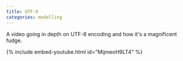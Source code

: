 ```yaml
---
title: UTF-8
categories: modelling
---
```


A video going in depth on UTF-8 encoding and how it's a magnificent fudge.

<!-- - -->

{% include embed-youtube.html id="MijmeoH9LT4" %}